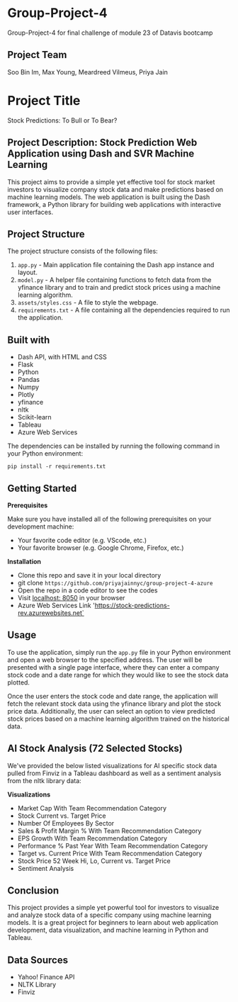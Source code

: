 # Group-Project-4
Group-Project-4 for final challenge of module 23 of Datavis bootcamp

## Project Team
Soo Bin Im, Max Young, Meardreed Vilmeus, Priya Jain

# Project Title
Stock Predictions: To Bull or To Bear?

## Project Description: Stock Prediction Web Application using Dash and SVR Machine Learning

This project aims to provide a simple yet effective tool for stock market investors to visualize company stock data and make predictions based on machine learning models. The web application is built using the Dash framework, a Python library for building web applications with interactive user interfaces.

## Project Structure

The project structure consists of the following files:

1. `app.py` - Main application file containing the Dash app instance and layout.
2. `model.py` - A helper file containing functions to fetch data from the yfinance library and to train and predict stock prices using a machine learning algorithm.
3. `assets/styles.css` - A file to style the webpage. 
4. `requirements.txt` - A file containing all the dependencies required to run the application.


## Built with
- Dash API, with HTML and CSS 
- Flask
- Python
- Pandas
- Numpy
- Plotly
- yfinance
- nltk 
- Scikit-learn
- Tableau
- Azure Web Services

The dependencies can be installed by running the following command in your Python environment:

```
pip install -r requirements.txt
```

## Getting Started 
**Prerequisites**

Make sure you have installed all of the following prerequisites on your development machine:
- Your favorite code editor (e.g. VScode, etc.)
- Your favorite browser (e.g. Google Chrome, Firefox, etc.)

**Installation**
- Clone this repo and save it in your local directory
- git clone `https://github.com/priyajainnyc/group-project-4-azure`
- Open the repo in a code editor to see the codes
- Visit [localhost: 8050](http://127.0.0.1:8050/) in your browser
- Azure Web Services Link 'https://stock-predictions-rev.azurewebsites.net`

## Usage

To use the application, simply run the `app.py` file in your Python environment and open a web browser to the specified address. The user will be presented with a single page interface, where they can enter a company stock code and a date range for which they would like to see the stock data plotted. 

Once the user enters the stock code and date range, the application will fetch the relevant stock data using the yfinance library and plot the stock price data. Additionally, the user can select an option to view predicted stock prices based on a machine learning algorithm trained on the historical data.

## AI Stock Analysis (72 Selected Stocks)

We've provided the below listed visualizations for AI specific stock data pulled from Finviz in a Tableau dashboard as well as a sentiment analysis from the nltk library data:  
  
**Visualizations**
- Market Cap With Team Recommendation Category 
- Stock Current vs. Target Price 
- Number Of Employees By Sector
- Sales & Profit Margin % With Team Recommendation Category 
- EPS Growth With Team Recommendation Category 
- Performance % Past Year With Team Recommendation Category 
- Target vs. Current Price With Team Recommendation Category 
- Stock Price 52 Week Hi, Lo, Current vs. Target Price
- Sentiment Analysis

## Conclusion

This project provides a simple yet powerful tool for investors to visualize and analyze stock data of a specific company using machine learning models. It is a great project for beginners to learn about web application development, data visualization, and machine learning in Python and Tableau.

## Data Sources
- Yahoo! Finance API 
- NLTK Library
- Finviz
